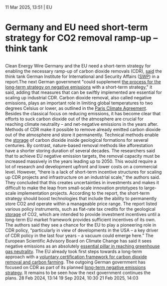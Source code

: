 11 Mar 2025, 13:51
| 
EU
# Germany and EU need short-term strategy for CO2 removal ramp-up – think tank
## 
Clean Energy Wire
Germany and the EU need a short-term strategy for enabling the necessary ramp-up of carbon dioxide removals (CDR), [said](https://www.swp-berlin.org/publikation/eine-kurzfriststrategie-negativemissionen-politikoptionen-fuer-den-hochlauf-von-co2-entnahme) the think tank German Institute for International and Security Affairs ([SWP](https://www.cleanenergywire.org/experts/swp-german-institute-international-and-security-affairs)) in a report.The next German government "could supplement [the process for the long-term strategy on negative emissions](https://www.cleanenergywire.org/news/germany-adopt-2060-target-net-negative-greenhouse-gas-emissions) with a short-term strategy," it said, adding that measures that can be swiftly implemented are essential for scaling up industrial CDR.
Carbon dioxide removal, also called negative emissions, plays an important role in limiting global temperatures to two degrees Celsius or lower, as outlined in the [Paris Climate Agreement](https://www.cleanenergywire.org/glossary/letter_p#paris_climate_agreement). Besides the classical focus on reducing emissions, it has become clear that efforts to suck carbon dioxide out of the atmosphere are crucial for reaching climate neutrality – and net-negative emissions in the years after. Methods of CDR make it possible to remove already emitted carbon dioxide out of the atmosphere and store it permanently. Technical methods enable the [storage](https://www.cleanenergywire.org/glossary/letter_s#storage) of carbon dioxide inside geological formations for several centuries. By contrast, nature-based removal methods like afforestation have a shorter storing duration of several decades.
The researchers said that to achieve EU negative emission targets, the removal capacity must be increased massively in the years leading up to 2050. This would require a lot of research and development upfront and lower costs on a commercial level. However, “there is a lack of short-term incentive structures for scaling up CDR projects and infrastructure on an industrial scale,” the authors said. They concluded that this creates uncertainties in investments and makes it difficult to make the leap from small-scale innovation prototypes to large-scale implementation projects.
According to the report, the short-term strategy should boost technologies that include the ability to permanently store CO2 and operate within a manageable price range. The report listed various policy instruments, such as flat-rate tax credits for the geological [storage](https://www.cleanenergywire.org/glossary/letter_s#storage) of CO2, which are intended to provide investment incentives until a long-term EU market framework provides sufficient incentives of its own. The authors said they see a chance for the EU to play a pioneering role in CDR policy, “particularly in view of developments in the USA – a key driver of CDR policy in the last four years – a vacuum could emerge here.”
The European Scientific Advisory Board on Climate Change has said it sees negative emissions as an absolutely [essential pillar in reaching greenhouse gas neutrality](https://www.cleanenergywire.org/news/eu-advisory-board-urges-rapid-scale-carbon-dioxide-removals). The EU already took first steps towards a long-term approach with a [voluntary certification framework for carbon dioxide removal and carbon farming](https://www.cleanenergywire.org/news/eu-wide-carbon-removal-certification-deal-important-step-towards-climate-targets-german-ministry). The outgoing German government has focused on CDR as part of its planned [long-term negative emissions strategy](https://www.cleanenergywire.org/news/germany-adopt-2060-target-net-negative-greenhouse-gas-emissions). It remains to be seen how the next government continues the plans.
28 Feb 2024, 13:14
19 Sep 2024, 10:30
21 Feb 2025, 14:03